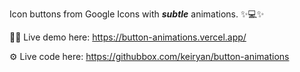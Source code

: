 Icon buttons from Google Icons with __*subtle*__ animations. ✨💻✨

🧑‍💻 Live demo here: https://button-animations.vercel.app/

⚙️ Live code here: https://githubbox.com/keiryan/button-animations
